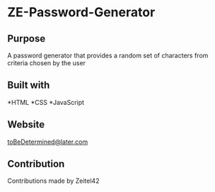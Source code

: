 # ZE-Password-Generator

## Purpose 

A password generator that provides a random set of characters from criteria chosen by the user

## Built with 
*HTML 
*CSS
*JavaScript

## Website

toBeDetermined@later.com

## Contribution

Contributions made by Zeitel42